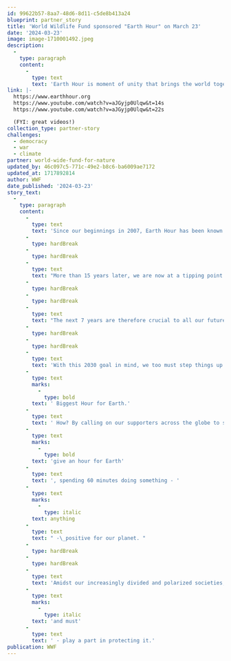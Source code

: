 ```yaml
---
id: 99622b57-8aa7-48d6-8d11-c5de8b413a24
blueprint: partner_story
title: 'World Wildlife Fund sponsored "Earth Hour" on March 23'
date: '2024-03-23'
image: image-1710001492.jpeg
description:
  -
    type: paragraph
    content:
      -
        type: text
        text: 'Earth Hour is moment of unity that brings the world together, shines a spotlight on nature loss and the climate crisis, and inspires millions more to act and advocate for urgent change. Each year, we work together to turn a single Earth Hour into thousands and millions of hours of action for our one shared home.'
link: |-
  https://www.earthhour.org
  https://www.youtube.com/watch?v=aJGyjp0Ulqw&t=14s
  https://www.youtube.com/watch?v=aJGyjp0Ulqw&t=22s

  (FYI: great videos!)
collection_type: partner-story
challenges:
  - democracy
  - war
  - climate
partner: world-wide-fund-for-nature
updated_by: 46c097c5-771c-49e2-b8c6-ba6009ae7172
updated_at: 1717892814
author: WWF
date_published: '2024-03-23'
story_text:
  -
    type: paragraph
    content:
      -
        type: text
        text: 'Since our beginnings in 2007, Earth Hour has been known for the “lights off” moment, with individuals from around the globe switching off their lights to show symbolic support for the planet and to raise awareness of the environmental issues affecting it. '
      -
        type: hardBreak
      -
        type: hardBreak
      -
        type: text
        text: "More than 15 years later, we are now at a tipping point with our climate and nature crises, putting at risk the fate of our one home and all our futures. We are on course to breach by 2030 the 1.5°C global temperature increase limit set by the Paris Climate Agreement, and nature - the source of our very livelihoods and one of our biggest allies against the climate crisis - is also under severe threat,\_ facing alarming and unprecedented rates of loss globally. "
      -
        type: hardBreak
      -
        type: hardBreak
      -
        type: text
        text: "The next 7 years are therefore crucial to all our futures - we have to stay under the 1.5°C climate threshold to avoid irreversible damage to our planet, and we need to reverse nature loss by 2030, ending the decade with more nature than we started, not less.\_ To make this happen, individuals, communities, businesses, and governments must all urgently step up their efforts to protect and restore our one shared home.\_"
      -
        type: hardBreak
      -
        type: hardBreak
      -
        type: text
        text: 'With this 2030 goal in mind, we too must step things up. So in 2023, we’re breathed new life into Earth Hour - our brand, our work, our message, and our mission - creating the'
      -
        type: text
        marks:
          -
            type: bold
        text: ' Biggest Hour for Earth.'
      -
        type: text
        text: ' How? By calling on our supporters across the globe to switch off their lights and '
      -
        type: text
        marks:
          -
            type: bold
        text: 'give an hour for Earth'
      -
        type: text
        text: ', spending 60 minutes doing something - '
      -
        type: text
        marks:
          -
            type: italic
        text: anything
      -
        type: text
        text: " -\_positive for our planet. "
      -
        type: hardBreak
      -
        type: hardBreak
      -
        type: text
        text: 'Amidst our increasingly divided and polarized societies, the Biggest Hour for Earth becomes a precious moment of unity, reminding the world that our one shared home needs our help and that we all can - '
      -
        type: text
        marks:
          -
            type: italic
        text: 'and must'
      -
        type: text
        text: ' - play a part in protecting it.'
publication: WWF
---
```

